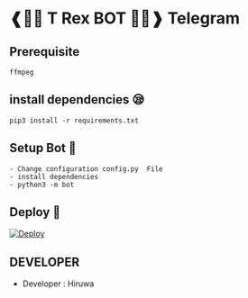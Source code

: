 #  ❰🍁🔱  T Rex BOT  🔱🍁❱ Telegram
## Prerequisite
    ffmpeg
  
    
## install dependencies 😪
    pip3 install -r requirements.txt


## Setup Bot 🤭
    - Change configuration config.py  File
    - install dependencies
    - python3 -m bot
    
## Deploy 🥺

[![Deploy](https://www.herokucdn.com/deploy/button.svg)](https://heroku.com/deploy?template=https://github.com/aryanvikash/Youtube-Downloader-Bot/tree/master)

## DEVELOPER

- Developer : Hiruwa
